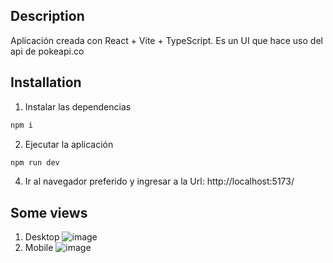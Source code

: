 ## Description
Aplicación creada con React + Vite + TypeScript. Es un UI que hace uso del api de pokeapi.co

## Installation

1. Instalar las dependencias
```bash
npm i
```
2. Ejecutar la aplicación
```bash
npm run dev
```
4. Ir al navegador preferido y ingresar a la Url: http://localhost:5173/

## Some views

1. Desktop
   ![image](https://github.com/jdrr2687/defontana-pokemon-app/assets/31148267/ce34994f-aa75-49a4-af3e-22b3aed223d8)
2. Mobile
![image](https://github.com/jdrr2687/defontana-pokemon-app/assets/31148267/aba6538c-267b-4876-9e84-7c101a7548ca)

   
